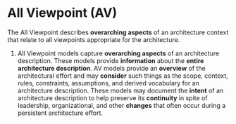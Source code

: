 # All Viewpoint \(AV\)

The All Viewpoint describes **overarching aspects** of an architecture context that relate to all viewpoints appropriate for the architecture.

1. All Viewpoint models capture **overarching aspects** of an architecture description. These models provide **information** about the **entire** **architecture description**. AV models provide an **overview** of the architectural effort and may **consider** such things as the scope, context, rules, constraints, assumptions, and derived vocabulary for an architecture description. These models may document the **intent** of an architecture description to help preserve its **continuity** in spite of leadership, organizational, and other **changes** that often occur during a persistent architecture effort.



